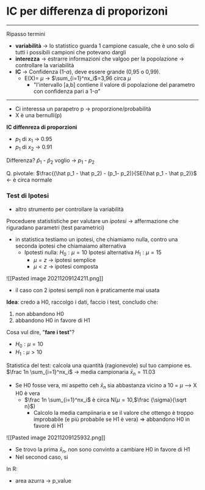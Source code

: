 # IC per differenza di proporizoni
---
Ripasso termini

-	**variabilità** -> lo statistico guarda 1 campione casuale, che è uno solo di tutti i possibili campioni che potevano dargli
- **interezza** -> estrarre informazioni che valgoo per la popolazione
-> controllare la variabilità	
- **IC** -> Confidenza (1-$\alpha$), deve essere grande (0,95 o 0,99).
	- E(X)= $\mu$ -> $\sum_{i=1}^nx_i$=3,96 circa $\mu$
		- "l'intervallo [a,b] contiene il valore di popolazione del parametro con confidenza pari a 1-$\alpha$"

---
- Ci interessa un parapetro p -> proporzione/probabilità
- X è una bernulli(p)

**IC diffenreza di proporzioni**
- $p_1$ di $x_1$ -> 0.95
- $p_1$ di $x_2$ -> 0.91

Differenza?
$\hat p_1$ - $\hat p_2$   voglio -> $p_1$ - $p_2$

Q. pivotale:  $\frac{(\hat p_1 - \hat p_2) - (p_1- p_2)}{SE(\hat p_1 - \hat p_2)}$ <- è circa normale 

### Test di Ipotesi
- altro strumento per controllare la variabilità

Proceduere statististiche per valutare un *ipotesi* -> affermazione che riguradano parametri (test parametrici)

- in statistica testiamo un ipotesi, che chiamiamo nulla, contro una seconda ipotesi che chiamaiamo alternativa
	- Ipotesti nulla: $H_0:\mu=10$
		Ipotesi alternativa $H_1:\mu=15$		
		-   $\mu=z$ -> ipotesi semplice  
		-   $\mu<z$ -> ipotesi composta

![[Pasted image 20211209124211.png]]
- il caso con 2 ipotesi sempli non è praticamente mai usata

**Idea**: credo a H0, raccolgo i dati, faccio i test, concludo che:
1. non abbandono H0
2. abbandono H0 in favore di H1

Cosa vul dire, "**fare i test**"?
- $H_0: \mu = 10$
- $H_1: \mu > 10$

Statistica del test: calcola una quantità (ragionevole) sul tuo campione
es. $\frac 1n \sum_{i=1}^nx_i$ -> media campionaria
$\bar x_n = 11.03$
- Se H0 fosse vera, mi aspetto ceh $\bar x_n$ sia abbastanza vicino a 10 = $\mu$  --> X H0 è vera
	- $\frac 1n \sum_{i=1}^nx_i$ è circa N($\mu=10$,$\frac {\sigma}{\sqrt n}$)
		- Calcolo la media campiinaria e se il valore che ottengo è troppo improbabile (e più probabile se H1 è vera)
			=> abbandono H0 in favore di H1
			
![[Pasted image 20211209125932.png]]
- Se trovo la prima $\bar x_n$, non sono convinto a cambiare H0 in favore di H1
- Nel seconod caso, si


In R:
- area azurra -> p_value
